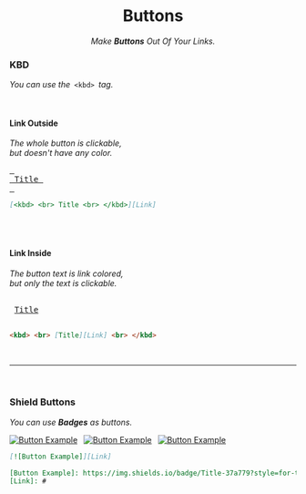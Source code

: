 
<div align = center>
         
# Buttons
         
*Make **Buttons** Out Of Your Links.*

</div>


### KBD

*You can use the* `<kbd>` *tag.*

<br>

#### Link Outside

*The whole button is clickable,* <br>
*but doesn't have any color.*

[<kbd> <br> Title <br> </kbd>][Link]

```markdown
[<kbd> <br> Title <br> </kbd>][Link]
```

<br> 

#### Link Inside

*The button text is link colored,* <br>
*but only the text is clickable.*


<kbd> <br> [Title][Link] <br> </kbd>

```markdown
<kbd> <br> [Title][Link] <br> </kbd>
```

<br>

---

<br>

### Shield Buttons

*You can use **Badges** as buttons.*

[![Button Example]][Link] 
[![Button Example]][Link] 
[![Button Example]][Link]

```markdown
[![Button Example]][Link] 
```

```markdown
[Button Example]: https://img.shields.io/badge/Title-37a779?style=for-the-badge
[Link]: #
```

<br>


<!---------------------------------------------------------------------------->

[Button Example]: https://img.shields.io/badge/Click_Me!-37a779?style=for-the-badge
[Link]: .

